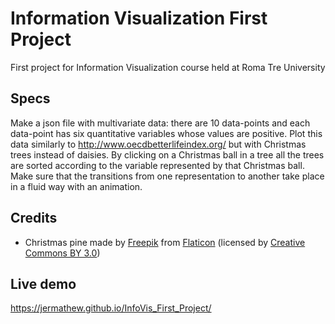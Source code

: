 # Information Visualization First Project
First project for Information Visualization course held at Roma Tre University

## Specs
Make a json file with multivariate data: there are 10 data-points and each data-point has six quantitative variables whose values are positive. Plot this data similarly to http://www.oecdbetterlifeindex.org/ but with Christmas trees instead of daisies. By clicking on a Christmas ball in a tree all the trees are sorted according to the variable represented by that Christmas ball. Make sure that the transitions from one representation to another take place in a fluid way with an animation.

## Credits
- Christmas pine made by [Freepik](https://www.freepik.com/) from [Flaticon](https://www.flaticon.com) (licensed by [Creative Commons BY 3.0](http://creativecommons.org/licenses/by/3.0/))

## Live demo
https://jermathew.github.io/InfoVis_First_Project/
